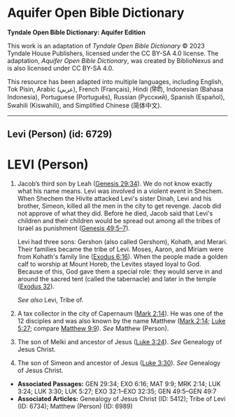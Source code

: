 # Aquifer Open Bible Dictionary

**Tyndale Open Bible Dictionary: Aquifer Edition**

This work is an adaptation of *Tyndale Open Bible Dictionary* © 2023 Tyndale House Publishers, licensed under the CC BY\-SA 4\.0 license. The adaptation, *Aquifer Open Bible Dictionary*, was created by BiblioNexus and is also licensed under CC BY\-SA 4\.0\.

This resource has been adapted into multiple languages, including English, Tok Pisin, Arabic (عربي), French (Français), Hindi (हिंदी), Indonesian (Bahasa Indonesia), Portuguese (Português), Russian (Русский), Spanish (Español), Swahili (Kiswahili), and Simplified Chinese (简体中文).



--------------------------------

## Levi (Person) (id: 6729)

LEVI (Person)
=============

1. Jacob’s third son by Leah ([Genesis 29:34](https://ref.ly/Gen29:34)). We do not know exactly what his name means. Levi was involved in a violent event in Shechem. When Shechem the Hivite attacked Levi's sister Dinah, Levi and his brother, Simeon, killed all the men in the city to get revenge. Jacob did not approve of what they did. Before he died, Jacob said that Levi's children and their children would be spread out among all the tribes of Israel as punishment ([Genesis 49:5–7](https://ref.ly/Gen49:5-Gen49:7)).

    Levi had three sons: Gershon (also called Gershom), Kohath, and Merari. Their families became the tribe of Levi. Moses, Aaron, and Miriam were from Kohath's family line ([Exodus 6:16](https://ref.ly/Exod6:16)). When the people made a golden calf to worship at Mount Horeb, the Levites stayed loyal to God. Because of this, God gave them a special role: they would serve in and around the sacred tent (called the tabernacle) and later in the temple ([Exodus 32](https://ref.ly/Exod32:1-Exod32:35)).

    *See also* Levi, Tribe of.

2. A tax collector in the city of Capernaum ([Mark 2:14](https://ref.ly/Mark2:14)). He was one of the 12 disciples and was also known by the name Matthew ([Mark 2:14](https://ref.ly/Mark2:14); [Luke 5:27](https://ref.ly/Luke5:27); compare [Matthew 9:9](https://ref.ly/Matt9:9)). *See* Matthew (Person).
3. The son of Melki and ancestor of Jesus ([Luke 3:24](https://ref.ly/Luke3:24)). *See* Genealogy of Jesus Christ.
4. The son of Simeon and ancestor of Jesus ([Luke 3:30](https://ref.ly/Luke3:30)). *See* Genealogy of Jesus Christ.

* **Associated Passages:** GEN 29:34; EXO 6:16; MAT 9:9; MRK 2:14; LUK 3:24; LUK 3:30; LUK 5:27; EXO 32:1–EXO 32:35; GEN 49:5–GEN 49:7
* **Associated Articles:** Genealogy of Jesus Christ (ID: 5412); Tribe of Levi (ID: 6734); Matthew (Person) (ID: 6989)

